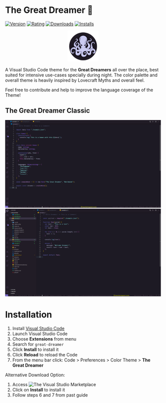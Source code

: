 # The Great Dreamer :octopus:

[![Version](https://vsmarketplacebadge.apphb.com/version-short/arthurdiegoo.great-dreamer.svg)](https://marketplace.visualstudio.com/items?itemName=arthurdiegoo.great-dreamer)
[![Rating](https://vsmarketplacebadge.apphb.com/rating-star/arthurdiegoo.great-dreamer.svg)](https://marketplace.visualstudio.com/items?itemName=arthurdiegoo.great-dreamer)
[![Downloads](https://vsmarketplacebadge.apphb.com/downloads-short/arthurdiegoo.great-dreamer.svg)](https://marketplace.visualstudio.com/items?itemName=arthurdiegoo.great-dreamer)
[![Installs](https://vsmarketplacebadge.apphb.com/installs-short/arthurdiegoo.great-dreamer.svg)](https://marketplace.visualstudio.com/items?itemName=arthurdiegoo.great-dreamer)

<p align="center"><img src="assets/images/dreamer-logo.png" width="100" heigth="100"></p>

A Visual Studio Code theme for the **Great Dreamers** all over the place, best suited for intensive use-cases specially during night. The color palette and overall theme is heavily inspired by Lovecraft Myths and overall feel.

Feel free to contribute and help to improve the language coverage of the Theme!

## The Great Dreamer Classic

![TypeScript Example](assets/images/typescript-example.png)
![Great Dreamer with Sidebar](assets/images/javascript-example.png)

# Installation

1.  Install [Visual Studio Code](https://code.visualstudio.com/)
2.  Launch Visual Studio Code
3.  Choose **Extensions** from menu
4.  Search for `great-dreamer`
5.  Click **Install** to install it
6.  Click **Reload** to reload the Code
7.  From the menu bar click: Code > Preferences > Color Theme > **The Great Dreamer**

Alternative Download Option:

1. Access ![The Visual Studio Marketplace](https://marketplace.visualstudio.com/items?itemName=arthurdiegoo.great-dreamer)
2. Click on **Install** to install it
3. Follow steps 6 and 7 from past guide
